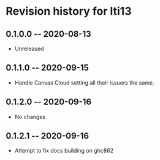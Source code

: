 # Revision history for lti13

## 0.1.0.0 -- 2020-08-13

* Unreleased

## 0.1.1.0 -- 2020-09-15

* Handle Canvas Cloud setting all their issuers the same.

## 0.1.2.0 -- 2020-09-16

* No changes

## 0.1.2.1 -- 2020-09-16

* Attempt to fix docs building on ghc862
